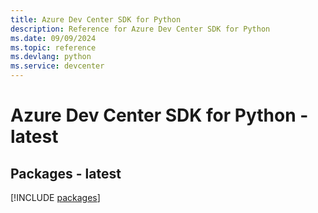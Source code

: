 ```yaml
---
title: Azure Dev Center SDK for Python
description: Reference for Azure Dev Center SDK for Python
ms.date: 09/09/2024
ms.topic: reference
ms.devlang: python
ms.service: devcenter
---
```

# Azure Dev Center SDK for Python - latest
## Packages - latest
[!INCLUDE [packages](dev-center-index.md)]
